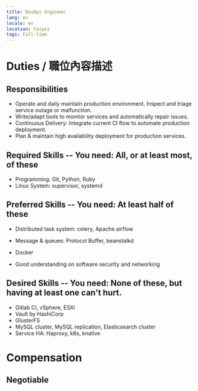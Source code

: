```yaml
---
title: DevOps Engineer
lang: en
locale: en
location: taipei
tags: Full-time
---
```


# Duties / 職位內容描述
## Responsibilities

- Operate and daily maintain production environment. Inspect and triage service outage
or malfunction.
- Write/adapt tools to monitor services and automatically repair issues.
- Continuous Delivery: Integrate current CI flow to automate production deployment.
- Plan & maintain high availability deployment for production services.

## Required Skills -- You need: All, or at least most, of these

- Programming: Git, Python, Ruby
- Linux System: supervisor, systemd

## Preferred Skills -- You need: At least half of these

- Distributed task system: celery, Apache airflow
- Message & queues: Protocol Buffer, beanstalkd
- Docker

- Good understanding on software security and networking

## Desired Skills -- You need: None of these, but having at least one can't hurt.

- Gitlab CI, vSphere, ESXi
- Vault by HashiCorp
- GlusterFS
- MySQL cluster, MySQL replication, Elasticsearch cluster
- Service HA: Haproxy, k8s, knative

# Compensation
## Negotiable
